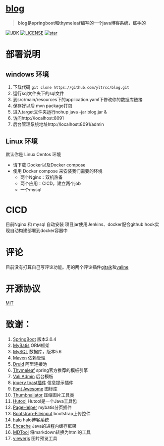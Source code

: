 
<h1><a href="https://blog.yltrcc.com">blog</a></h1>

>  **blog是springboot和thymeleaf编写的一个java博客系统，练手的**

![JDK](https://img.shields.io/badge/jdk-1.8-green.svg?style=flat-square) 
[![LICENSE](https://img.shields.io/github/license/ttxxly/blog.svg?style=flat-square)](https://github.com/yltrcc/blog/master/LICENSE)
[![star](https://img.shields.io/github/stars/yltrcc/blog.svg?label=Stars&style=social)](https://github.com/yltrcc/blog)

# 部署说明
## windows 环境
1. 下载代码
   `git clone https://github.com/yltrcc/blog.git`
2. 运行sql文件夹下的sql文件
3. 到src/main/resources下的application.yaml下修改你的数据库链接
4. 保存好以后 mvn package打包
5. 进入target文件夹运行nohup java -jar blog.jar &
6. 访问http://localhost:8091
7. 后台管理系统地址http://localhost:8091/admin

## Linux 环境
默认你是 Linux Centos 环境
* 请下载 Docker以及Docker compose
* 使用 Docker compose 来安装我们需要的环境
  * 两个Nginx：双机热备
  * 两个应用：CICD，建立两个job
  * 一个mysql



# CICD

目前Nginx 和 mysql 自动安装
项目jar使用Jenkins、docker配合github hook实现自动构建部署到docker容器中


# 评论
目前没有打算自己写评论功能。用的两个评论插件[gitalk](https://github.com/gitalk/gitalk)和[valine](https://ioliu.cn/2017/add-valine-comments-to-your-blog/)
# 开源协议
[MIT](https://gitee.com/song_haozhi/blog/blob/master/LICENSE)
# 致谢：
 1. [SpringBoot](http://spring.io/projects/spring-boot) 版本2.0.4
 2. [MyBatis](http://www.mybatis.org/mybatis-3/) ORM框架
 3. [MySQL](https://www.mysql.com/) 数据库，版本5.6
 4. [Maven](http://maven.apache.org/)  依赖管理
 5. [Druid](https://github.com/alibaba/druid/) 阿里连接池
 6. [Thymeleaf](https://www.thymeleaf.org/) spring官方推荐的模板引擎
 7. [Vali Admin](https://github.com/pratikborsadiya/vali-admin) 后台模板
 8. [jquery toast插件](http://www.jqueryfuns.com/resource/2412) 信息提示插件
 9. [Font Awesome](http://www.fontawesome.com.cn/faicons/) 图标库
 10. [Thumbnailator](https://github.com/coobird/thumbnailator) 压缩图片工具类
 11. [Hutool](http://hutool.mydoc.io/) Hutool是一个Java工具包
 12. [PageHelper](https://pagehelper.github.io/) mybatis分页插件
 13. [Bootstrap-Fileinput](https://github.com/kartik-v/bootstrap-fileinput) bootstrap上传控件
 14. [halo](https://github.com/ruibaby/halo)  halo博客系统
 15. [Ehcache](http://www.ehcache.org/) Java的进程内缓存框架
 16. [MDTool](https://github.com/cevin15/MDTool) 将markdown转换为html的工具
 17. [viewerjs](https://github.com/fengyuanchen/viewerjs) 图片预览工具



